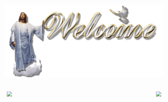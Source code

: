 <div align="center">
  <img src="https://github.com/psverborum/psverborum/blob/main/sg7bdf6aaizc40kb.D.0.welcome.gif?raw=true" style="max-width: 100%;" alt="WELL CUM!" />
  <br />
  <br />
  <br />
</div>

<a href="https://github.com/psverborum">
  <img align="left" style="margin:0.5rem" src="https://github-readme-stats.vercel.app/api/top-langs/?username=psverborum&theme=dark" />
</a>

<a href="https://github.com/psverborum">
  <img align="right" style="margin:0.5rem" src="https://github-readme-stats.vercel.app/api?username=psverborum&theme=dark" />
</a>
